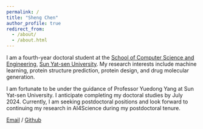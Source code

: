 ```yaml
---
permalink: /
title: "Sheng Chen"
author_profile: true
redirect_from: 
  - /about/
  - /about.html
---
```


I am a fourth-year doctoral student at the [School of Computer Science and Engineering](https://cse.sysu.edu.cn/), [Sun Yat-sen University](https://www.sysu.edu.cn/). My research interests include machine learning, protein structure prediction, protein design, and drug molecular generation.

I am fortunate to be under the guidance of Professor Yuedong Yang at Sun Yat-sen University. I anticipate completing my doctoral studies by July 2024. Currently, I am seeking postdoctoral positions and look forward to continuing my research in AI4Science during my postdoctoral tenure.

[Email](chensh88@mail2.sysu.edu.cn) / [Github](https://github.com/ChenShengsGitHub) 
